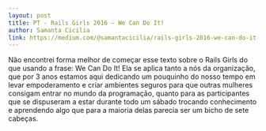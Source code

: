 ```yaml
---
layout: post
title: PT - Rails Girls 2016 — We Can Do It!
author: Samanta Cicilia
link: https://medium.com/@samantacicilia/rails-girls-2016-we-can-do-it-5f713111d111
---
```



Não encontrei forma melhor de começar esse texto sobre o Rails Girls do que usando a frase: We Can Do It!
Ela se aplica tanto a nós da organização, que por 3 anos estamos aqui dedicando um pouquinho do nosso tempo em levar empoderamento e criar ambientes seguros para que outras mulheres consigam entrar no mundo da programação, quanto para as participantes que se dispuseram a estar durante todo um sábado trocando conhecimento e aprendendo algo que para a maioria delas parecia ser um bicho de sete cabeças.

